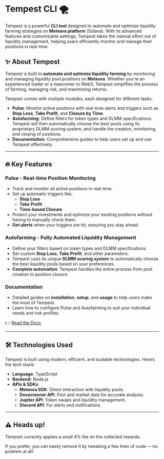 # Tempest CLI 🌪️  

Tempest is a powerful **CLI tool** designed to automate and optimize liquidity farming strategies on **Meteora platform** (Solana). With its advanced features and customizable settings, Tempest takes the manual effort out of liquidity management, helping users efficiently monitor and manage their positions in real-time.

## ✨ About Tempest  
Tempest is built to **automate and optimize liquidity farming** by monitoring and managing liquidity pool positions on **Meteora**. Whether you're an experienced trader or a newcomer to Web3, Tempest simplifies the process of farming, managing risk, and maximizing returns.

Tempest comes with multiple modules, each designed for different tasks:  
- **Pulse**: Monitor active positions with real-time alerts and triggers such as **Stop Loss**, **Take Profit**, and **Closure by Time**.  
- **Autofarming**: Define filters for token types and DLMM specifications. Tempest will then automatically choose the best pools using its proprietary DLMM scoring system, and handle the creation, monitoring, and closing of positions.  
- **Documentation**: Comprehensive guides to help users set up and use Tempest effectively.

---

## 🔥 Key Features  

### Pulse - Real-time Position Monitoring
- Track and monitor all active positions in real-time.  
- Set up automatic triggers like:  
  - **Stop Loss**  
  - **Take Profit**  
  - **Time-based Closure**  
- Protect your investments and optimize your existing positions without having to manually check them.  
- **Get alerts** when your triggers are hit, ensuring you stay ahead.

### Autofarming - Fully Automated Liquidity Management
- Define your filters based on token types and DLMM specifications.  
- Set custom **Stop Loss**, **Take Profit**, and other parameters.  
- Tempest uses its unique **DLMM scoring system** to automatically choose the best liquidity pools based on your preferences.  
- **Complete automation**: Tempest handles the entire process from pool creation to position closure.

### Documentation
- Detailed guides on **installation**, **setup**, and **usage** to help users make the most of Tempest.  
- Learn how to configure Pulse and Autofarming to suit your individual needs and risk profiles.

👉 [Read the Docs](https://tempest-3.gitbook.io/tempest-cli)  

---

## 🛠️ Technologies Used  
Tempest is built using modern, efficient, and scalable technologies. Here’s the tech stack:

- **Language**: TypeScript  
- **Backend**: Node.js  
- **APIs & SDKs**:  
  - **Meteora SDK**: Direct interaction with liquidity pools.  
  - **Dexscreener API**: Pool and market data for accurate analysis.  
  - **Jupiter API**: Token swaps and liquidity management.  
  - **Discord API**: For alerts and notifications.
--- 

## ⚠️ Heads up!
Tempest currently applies a small 4% fee on the collected rewards.

If you prefer, you can easily remove it by tweaking a few lines of code — no problem at all!
